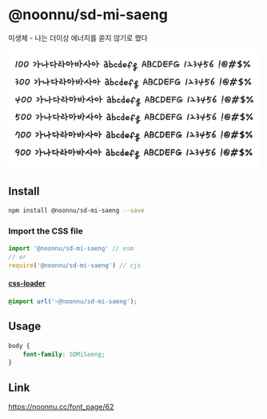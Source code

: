 # @noonnu/sd-mi-saeng

미생체 - 나는 더이상 에너지를 쏟지 않기로 했다

![example](./example.png)

## Install

```bash
npm install @noonnu/sd-mi-saeng --save
```

### Import the CSS file

```js
import '@noonnu/sd-mi-saeng' // esm
// or
require('@noonnu/sd-mi-saeng') // cjs
```

#### [css-loader](https://github.com/webpack-contrib/css-loader)

```css
@import url('~@noonnu/sd-mi-saeng');
```

## Usage

```css
body {
    font-family: SDMiSaeng;
}
```

## Link

https://noonnu.cc/font_page/62
